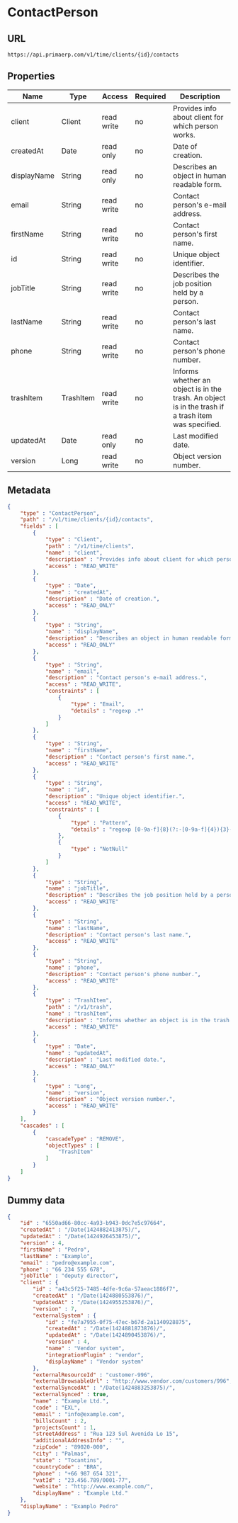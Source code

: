 ContactPerson
==

## URL

	https://api.primaerp.com/v1/time/clients/{id}/contacts

## Properties

| Name        | Type      | Access     | Required                                                               | Description                                                                                         |
|-------------|-----------|------------|------------------------------------------------------------------------|-----------------------------------------------------------------------------------------------------|
| client      | Client    | read write | no                                                                     | Provides info about client for which person works.                                                  |
| createdAt   | Date      | read only  | no                                                                     | Date of creation.                                                                                   |
| displayName | String    | read only  | no                                                                     | Describes an object in human readable form.                                                         |
| email       | String    | read write | no                                                                     | Contact person's e-mail address.                                                                    |
| firstName   | String    | read write | no                                                                     | Contact person's first name.                                                                        |
| id          | String    | read write | no                                                                     | Unique object identifier.                                                                           |
| jobTitle    | String    | read write | no                                                                     | Describes the job position held by a person.                                                        |
| lastName    | String    | read write | no                                                                     | Contact person's last name.                                                                         |
| phone       | String    | read write | no                                                                     | Contact person's phone number.                                                                      |
| trashItem   | TrashItem | read write | no                                                                     | Informs whether an object is in the trash. An object is in the trash if a trash item was specified. |
| updatedAt   | Date      | read only  | no                                                                     | Last modified date.                                                                                 |
| version     | Long      | read write | no                                                                     | Object version number.                                                                              |

## Metadata

```JSON
{
	"type" : "ContactPerson",
	"path" : "/v1/time/clients/{id}/contacts",
	"fields" : [
		{
			"type" : "Client",
			"path" : "/v1/time/clients",
			"name" : "client",
			"description" : "Provides info about client for which person works.",
			"access" : "READ_WRITE"
		},
		{
			"type" : "Date",
			"name" : "createdAt",
			"description" : "Date of creation.",
			"access" : "READ_ONLY"
		},
		{
			"type" : "String",
			"name" : "displayName",
			"description" : "Describes an object in human readable form.",
			"access" : "READ_ONLY"
		},
		{
			"type" : "String",
			"name" : "email",
			"description" : "Contact person's e-mail address.",
			"access" : "READ_WRITE",
			"constraints" : [
				{
					"type" : "Email",
					"details" : "regexp .*"
				}
			]
		},
		{
			"type" : "String",
			"name" : "firstName",
			"description" : "Contact person's first name.",
			"access" : "READ_WRITE"
		},
		{
			"type" : "String",
			"name" : "id",
			"description" : "Unique object identifier.",
			"access" : "READ_WRITE",
			"constraints" : [
				{
					"type" : "Pattern",
					"details" : "regexp [0-9a-f]{8}(?:-[0-9a-f]{4}){3}-[0-9a-f]{12}"
				},
				{
					"type" : "NotNull"
				}
			]
		},
		{
			"type" : "String",
			"name" : "jobTitle",
			"description" : "Describes the job position held by a person.",
			"access" : "READ_WRITE"
		},
		{
			"type" : "String",
			"name" : "lastName",
			"description" : "Contact person's last name.",
			"access" : "READ_WRITE"
		},
		{
			"type" : "String",
			"name" : "phone",
			"description" : "Contact person's phone number.",
			"access" : "READ_WRITE"
		},
		{
			"type" : "TrashItem",
			"path" : "/v1/trash",
			"name" : "trashItem",
			"description" : "Informs whether an object is in the trash. An object is in the trash if a trash item was specified.",
			"access" : "READ_WRITE"
		},
		{
			"type" : "Date",
			"name" : "updatedAt",
			"description" : "Last modified date.",
			"access" : "READ_ONLY"
		},
		{
			"type" : "Long",
			"name" : "version",
			"description" : "Object version number.",
			"access" : "READ_WRITE"
		}
	],
	"cascades" : [
		{
			"cascadeType" : "REMOVE",
			"objectTypes" : [
				"TrashItem"
			]
		}
	]
}
```

## Dummy data

```JSON
{
	"id" : "6550ad66-80cc-4a93-b943-0dc7e5c97664",
	"createdAt" : "/Date(1424882413875)/",
	"updatedAt" : "/Date(1424926453875)/",
	"version" : 4,
	"firstName" : "Pedro",
	"lastName" : "Examplo",
	"email" : "pedro@example.com",
	"phone" : "66 234 555 678",
	"jobTitle" : "deputy director",
	"client" : {
		"id" : "a43c5f25-7485-4dfe-9c6a-57aeac1886f7",
		"createdAt" : "/Date(1424880553876)/",
		"updatedAt" : "/Date(1424955253876)/",
		"version" : 7,
		"externalSystem" : {
			"id" : "fe7a7955-0f75-47ec-b67d-2a1140928875",
			"createdAt" : "/Date(1424881873876)/",
			"updatedAt" : "/Date(1424890453876)/",
			"version" : 4,
			"name" : "Vendor system",
			"integrationPlugin" : "vendor",
			"displayName" : "Vendor system"
		},
		"externalResourceId" : "customer-996",
		"externalBrowsableUrl" : "http://www.vendor.com/customers/996",
		"externalSyncedAt" : "/Date(1424883253875)/",
		"externalSynced" : true,
		"name" : "Example Ltd.",
		"code" : "EXL",
		"email" : "info@example.com",
		"billsCount" : 2,
		"projectsCount" : 1,
		"streetAddress" : "Rua 123 Sul Avenida Lo 15",
		"additionalAddressInfo" : "",
		"zipCode" : "89020-000",
		"city" : "Palmas",
		"state" : "Tocantins",
		"countryCode" : "BRA",
		"phone" : "+66 987 654 321",
		"vatId" : "23.456.789/0001-77",
		"website" : "http://www.example.com/",
		"displayName" : "Example Ltd."
	},
	"displayName" : "Examplo Pedro"
}
```

